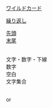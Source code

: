 [ワイルドカード](ワイルドカード/index.md)  

[繰り返し](繰り返し/index.md)  

[先頭](先頭.md)  
[末尾](末尾.md)  

[]()  
文字・数字・下線
[]()  
数字
[]()  
空白
[]()  
文字集合

[]()  
or

